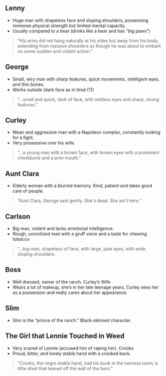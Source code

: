 ## Lenny

* Huge man with shapeless face and sloping shoulders, possessing immense physical strength but limited mental capacity.
* Usually compared to a bear (drinks like a bear and has “big paws”)

> “His arms did not hang naturally at his sides but away from his body, extending from massive shoulders as though he was about to embark on some sudden and violent action.” 

## George 

* Small, wiry man with sharp features, quick movements, intelligent eyes, and thin bones.
* Works outside (dark face as in tired (?))
> “…small and quick, dark of face, with restless eyes and sharp, strong features.”

## Curley

* Mean and aggressive man with a Napoleon complex, constantly looking for a fight.
*	Very possessive over his wife.
>“…a young man with a brown face, with brown eyes with a prominent cheekbone and a prim mouth.”

## Aunt Clara

* Elderly woman with a blurred memory. Kind, patient and takes good care of people.
> “Aunt Clara, George said gently. She's dead. She ain't here.”

## Carlson

* Big man, violent and lacks emotional intelligence.
* Rough, uncivilized man with a gruff voice and a taste for chewing tobacco
> “…big man, shapeless of face, with large, pale eyes, with wide, sloping shoulders.

## Boss

* Well dressed, owner of the ranch. 
Curley’s Wife
* Wears a lot of makeup, she’s in her late teenage years, Curley sees her as a possession and really cares about her appearance. 

## Slim

* Slim is the “prince of the ranch.” Black-skinned character.
	 
## The Girl that Lennie Touched in Weed

* Very scared of Lennie (accused him of raping her).
Crooks
* Proud, bitter, and lonely stable hand with a crooked back.
> “Crooks, the negro stable hand, had his bunk in the harness room; a little shed that leaned off the wall of the barn.”